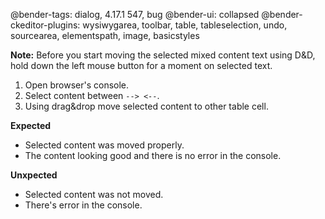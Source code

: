 @bender-tags: dialog, 4.17.1 547, bug
@bender-ui: collapsed
@bender-ckeditor-plugins: wysiwygarea, toolbar, table, tableselection, undo, sourcearea, elementspath, image, basicstyles

**Note:** Before you start moving the selected mixed content text using D&D, hold down the left mouse button for a moment on selected text.

1. Open browser's console.
2. Select content between `--> <--`.
3. Using drag&drop move selected content to other table cell.

**Expected**

* Selected content was moved properly.
* The content looking good and there is no error in the console.

**Unxpected**

* Selected content was not moved.
* There's error in the console.
